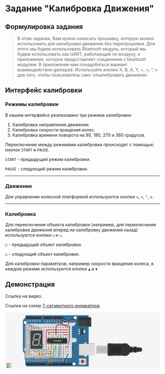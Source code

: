 # Задание "Калибровка Движения"

## Формулировка задания

>  В этом задании, Вам нужно написать прошивку, которую можно использовать для калибровки движения без перепрошивки. Для этого мы будем использовать Bluetooth модуль, который мы будем использовать как UART, работающий по воздуху, и приложение, которое предоставляет соединение  с bluetooth модулем. В приложении нам понадобиться вариант взаимодействия  gamepad. Используйте кнопки X, B, A, Y, <, >, ^, v для того, чтобы пользователь смог откалибровать движение:

## Интерфейс калибровки

### Режимы калибровки

В нашем интерфейсе реализовано три режима калибровки: 
1) Калибровка направления движения.
2) Калибровка скорости вращения колес.
3) Калибровка времени поворота на 90, 180, 270 и 360 градусов.

Переключение между режимами калибровки происходит с помощью кнопок `START` и `PAUSE`.

`START` - предыдущий режим калибровки.

`PAUSE` - следующий режим калибровки.
<hr>

### Движение

Для управления колесной платформой используются кнопки `<`, `>`, `^`, `v`. 
<hr>

### Калибровка

Для переключения объекта калибровки (например, для переключения калибровки движения вперед на калибровку движения назад) используются кнопки `□` и `○`.

`□` - предыдущий объект калибровки.

`○` - следующий объект калибровки.

Для калибровки параметров, например скорости вращения колеса, в каждом режиме используются кнопки `▲` и `✖`

## Демонстрация

Ссылка на видео.

Ссылка на схему [7-сегментного индикатора](https://www.tinkercad.com/things/gLiCHLp4rRI-movementcalibration?sharecode=FIZoucqgbehtAHTuPNxtiv_5d5W9BxQ_eagK8G9BR3M).

![Схема](scheme.png)